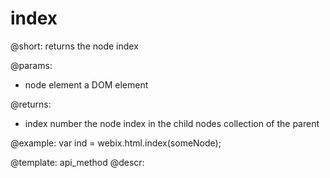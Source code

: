 index
=============

@short: returns the node index
	

@params:
- node		element		a DOM element


@returns:
- index		number		the node index in the child nodes collection of the parent

@example:
var ind = webix.html.index(someNode);


@template:	api_method
@descr:


